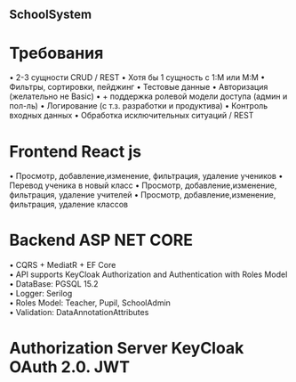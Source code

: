 ## SchoolSystem
# Требования
• 2-3 сущности CRUD / REST
• Хотя бы 1 сущность с 1:М или М:М
• Фильтры, сортировки, пейджинг
• Тестовые данные
• Авторизация (желательно не Basic)
• + поддержка ролевой модели доступа (админ и пол-ль)
• Логирование (с т.з. разработки и продуктива)
• Контроль входных данных
• Обработка исключительных ситуаций / REST

# Frontend React js
•  Просмотр, добавление,изменение, фильтрация, удаление учеников
• Перевод ученика в новый класс
•  Просмотр, добавление,изменение, фильтрация, удаление учителей
•  Просмотр, добавление,изменение, фильтрация, удаление классов

# Backend  ASP NET CORE 
• CQRS + MediatR + EF Core  
• API supports KeyCloak Authorization and Authentication with Roles Model  
• DataBase: PGSQL 15.2  
• Logger: Serilog  
• Roles Model: Teacher, Pupil, SchoolAdmin  
• Validation: DataAnnotationAttributes  

# Authorization Server KeyCloak OAuth 2.0. JWT

